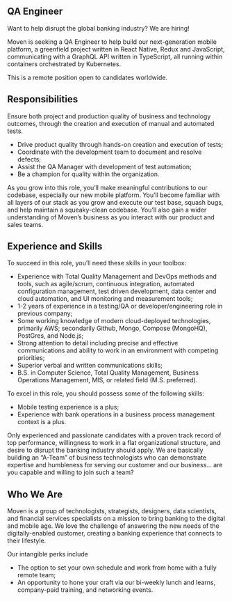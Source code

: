 ## QA Engineer

Want to help disrupt the global banking industry? We are hiring!

Moven is seeking a QA Engineer to help build our next-generation mobile platform, a greenfield project written in React Native, Redux and JavaScript, communicating with a GraphQL API written in TypeScript, all running within containers orchestrated by Kubernetes.

This is a remote position open to candidates worldwide.

## Responsibilities

Ensure both project and production quality of business and technology outcomes, through the creation and execution of manual and automated tests.

* Drive product quality through hands-on creation and execution of tests;
* Coordinate with the development team to document and resolve defects;
* Assist the QA Manager with development of test automation;
* Be a champion for quality within the organization.

As you grow into this role, you’ll make meaningful contributions to our codebase, especially our new mobile platform. You’ll become familiar with all layers of our stack as you grow and execute our test base, squash bugs, and help maintain a squeaky-clean codebase. You’ll also gain a wider understanding of Moven’s business as you interact with our product and sales teams.

## Experience and Skills

To succeed in this role, you’ll need these skills in your toolbox:

* Experience with Total Quality Management and DevOps methods and tools, such as agile/scrum, continuous integration, automated configuration management, test driven development, data center and cloud automation, and UI monitoring and measurement tools;
* 1-2 years of experience in a testing/QA or developer/engineering role in previous company;
* Some working knowledge of modern cloud-deployed technologies, primarily AWS; secondarily Github, Mongo, Compose (MongoHQ), PostGres, and Node.js;
* Strong attention to detail including precise and effective communications and ability to work in an environment with competing priorities;
* Superior verbal and written communications skills;
* B.S. in Computer Science, Total Quality Management, Business Operations Management, MIS, or related field (M.S. preferred).


To excel in this role, you should possess some of the following skills:

* Mobile testing experience is a plus;
* Experience with bank operations in a business process management context is a plus.

Only experienced and passionate candidates with a proven track record of top performance, willingness to work in a flat organizational structure, and desire to disrupt the banking industry should apply. We are basically building an “A-Team” of business technologists who can demonstrate expertise and humbleness for serving our customer and our business… are you capable and willing to join such a team?

## Who We Are

Moven is a group of technologists, strategists, designers, data scientists, and financial services specialists on a mission to bring banking to the digital and mobile age. We love the challenge of answering the new needs of the digitally-enabled customer, creating a banking experience that connects to their lifestyle.


Our intangible perks include

* The option to set your own schedule and work from home with a fully remote team;
* An opportunity to hone your craft via our bi-weekly lunch and learns, company-paid training, and networking events.
